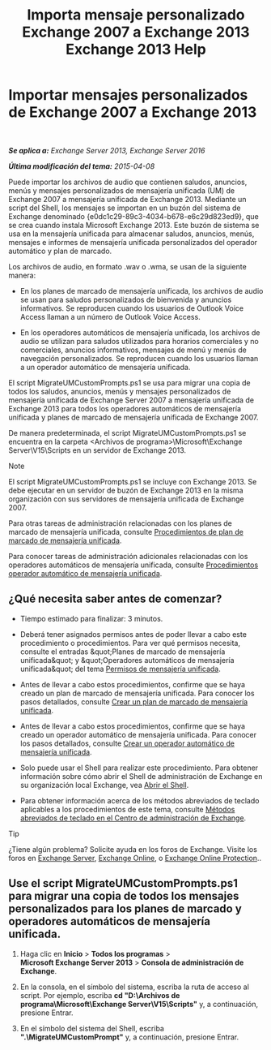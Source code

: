 ﻿---
title: 'Importa mensaje personalizado Exchange 2007 a Exchange 2013 Exchange 2013 Help'
TOCTitle: Importar mensajes personalizados de Exchange 2007 a Exchange 2013
ms:assetid: 70c0b0bc-c0de-4e3c-8144-1fe59f86ebf4
ms:mtpsurl: https://technet.microsoft.com/es-es/library/Gg309147(v=EXCHG.150)
ms:contentKeyID: 54652440
ms.date: 05/22/2018
mtps_version: v=EXCHG.150
ms.translationtype: MT
---

# Importar mensajes personalizados de Exchange 2007 a Exchange 2013

 

_**Se aplica a:** Exchange Server 2013, Exchange Server 2016_

_**Última modificación del tema:** 2015-04-08_

Puede importar los archivos de audio que contienen saludos, anuncios, menús y mensajes personalizados de mensajería unificada (UM) de Exchange 2007 a mensajería unificada de Exchange 2013. Mediante un script del Shell, los mensajes se importan en un buzón del sistema de Exchange denominado {e0dc1c29-89c3-4034-b678-e6c29d823ed9}, que se crea cuando instala Microsoft Exchange 2013. Este buzón de sistema se usa en la mensajería unificada para almacenar saludos, anuncios, menús, mensajes e informes de mensajería unificada personalizados del operador automático y plan de marcado.

Los archivos de audio, en formato .wav o .wma, se usan de la siguiente manera:

  - En los planes de marcado de mensajería unificada, los archivos de audio se usan para saludos personalizados de bienvenida y anuncios informativos. Se reproducen cuando los usuarios de Outlook Voice Access llaman a un número de Outlook Voice Access.

  - En los operadores automáticos de mensajería unificada, los archivos de audio se utilizan para saludos utilizados para horarios comerciales y no comerciales, anuncios informativos, mensajes de menú y menús de navegación personalizados. Se reproducen cuando los usuarios llaman a un operador automático de mensajería unificada.

El script MigrateUMCustomPrompts.ps1 se usa para migrar una copia de todos los saludos, anuncios, menús y mensajes personalizados de mensajería unificada de Exchange Server 2007 a mensajería unificada de Exchange 2013 para todos los operadores automáticos de mensajería unificada y planes de marcado de mensajería unificada de Exchange 2007.

De manera predeterminada, el script MigrateUMCustomPrompts.ps1 se encuentra en la carpeta \<Archivos de programa\>\\Microsoft\\Exchange Server\\V15\\Scripts en un servidor de Exchange 2013.


> [!NOTE]
> El script MigrateUMCustomPrompts.ps1 se incluye con Exchange&nbsp;2013. Se debe ejecutar en un servidor de buzón de Exchange&nbsp;2013 en la misma organización con sus servidores de mensajería unificada de Exchange 2007.



Para otras tareas de administración relacionadas con los planes de marcado de mensajería unificada, consulte [Procedimientos de plan de marcado de mensajería unificada](um-dial-plan-procedures-exchange-2013-help.md).

Para conocer tareas de administración adicionales relacionadas con los operadores automáticos de mensajería unificada, consulte [Procedimientos operador automático de mensajería unificada](https://docs.microsoft.com/es-es/exchange/voice-mail-unified-messaging/automatically-answer-and-route-calls/um-auto-attendant-procedures).

## ¿Qué necesita saber antes de comenzar?

  - Tiempo estimado para finalizar: 3 minutos.

  - Deberá tener asignados permisos antes de poder llevar a cabo este procedimiento o procedimientos. Para ver qué permisos necesita, consulte el entradas \&quot;Planes de marcado de mensajería unificada\&quot; y \&quot;Operadores automáticos de mensajería unificada\&quot; del tema [Permisos de mensajería unificada](unified-messaging-permissions-exchange-2013-help.md).

  - Antes de llevar a cabo estos procedimientos, confirme que se haya creado un plan de marcado de mensajería unificada. Para conocer los pasos detallados, consulte [Crear un plan de marcado de mensajería unificada](https://docs.microsoft.com/es-es/exchange/voice-mail-unified-messaging/connect-voice-mail-system/create-um-dial-plan).

  - Antes de llevar a cabo estos procedimientos, confirme que se haya creado un operador automático de mensajería unificada. Para conocer los pasos detallados, consulte [Crear un operador automático de mensajería unificada](create-a-um-auto-attendant-exchange-2013-help.md).

  - Solo puede usar el Shell para realizar este procedimiento. Para obtener información sobre cómo abrir el Shell de administración de Exchange en su organización local Exchange, vea [Abrir el Shell](https://technet.microsoft.com/es-es/library/dd638134\(v=exchg.150\)).

  - Para obtener información acerca de los métodos abreviados de teclado aplicables a los procedimientos de este tema, consulte [Métodos abreviados de teclado en el Centro de administración de Exchange](keyboard-shortcuts-in-the-exchange-admin-center-exchange-online-protection-help.md).


> [!TIP]
> ¿Tiene algún problema? Solicite ayuda en los foros de Exchange. Visite los foros en <A href="https://go.microsoft.com/fwlink/p/?linkid=60612">Exchange Server</A>, <A href="https://go.microsoft.com/fwlink/p/?linkid=267542">Exchange Online</A>, o <A href="https://go.microsoft.com/fwlink/p/?linkid=285351">Exchange Online Protection</A>..



## Use el script MigrateUMCustomPrompts.ps1 para migrar una copia de todos los mensajes personalizados para los planes de marcado y operadores automáticos de mensajería unificada.

1.  Haga clic en **Inicio** \> **Todos los programas** \> **Microsoft Exchange Server 2013** \> **Consola de administración de Exchange**.

2.  En la consola, en el símbolo del sistema, escriba la ruta de acceso al script. Por ejemplo, escriba **cd "D:\\Archivos de programa\\Microsoft\\Exchange Server\\V15\\Scripts"** y, a continuación, presione Entrar.

3.  En el símbolo del sistema del Shell, escriba **".\\MigrateUMCustomPrompt"** y, a continuación, presione Entrar.

